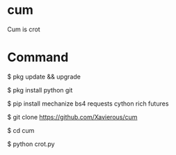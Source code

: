 # cum
Cum is crot

# Command
$ pkg update && upgrade

$ pkg install python git

$ pip install mechanize bs4 requests cython rich futures

$ git clone https://github.com/Xavierous/cum

$ cd cum

$ python crot.py
